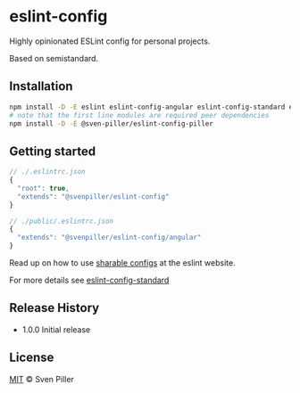 # eslint-config

Highly opinionated ESLint config for personal projects.

Based on semistandard.

## Installation

```sh
npm install -D -E eslint eslint-config-angular eslint-config-standard eslint-plugin-angular eslint-plugin-import eslint-plugin-jasmine eslint-plugin-mocha eslint-plugin-node eslint-plugin-promise eslint-plugin-protractor eslint-plugin-react eslint-plugin-standard
# note that the first line modules are required peer dependencies
npm install -D -E @sven-piller/eslint-config-piller
```

## Getting started

```js
// ./.eslintrc.json
{
  "root": true,
  "extends": "@svenpiller/eslint-config"
}

// ./public/.eslintrc.json
{
  "extends": "@svenpiller/eslint-config/angular"
}
```

Read up on how to use [sharable configs](http://eslint.org/docs/developer-guide/shareable-configs) at the eslint website.

For more details see [eslint-config-standard](https://github.com/feross/eslint-config-standard)

## Release History

- 1.0.0 Initial release

## License

[MIT](http://opensource.org/licenses/MIT) © Sven Piller
